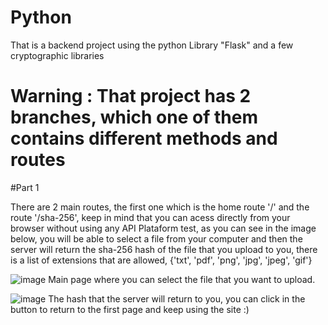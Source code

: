 # Python
That is a backend project using the python Library "Flask" and a few cryptographic libraries

# Warning : That project has 2 branches, which one of them contains different methods and routes

#Part 1

There are 2 main routes, the first one which is the home route '/' and the route '/sha-256', keep in mind that you can acess directly from your browser without using any API Plataform test, as you can see in the image below, you will be able to select a file from your computer and then the server will return the sha-256 hash of the file that you upload to you, there is a list of extensions that are allowed, {'txt', 'pdf', 'png', 'jpg', 'jpeg', 'gif'}

![image](https://user-images.githubusercontent.com/64712028/148701161-59309102-c47e-4eaa-b6c2-c1244d7d8422.png)
Main page where you can select the file that you want to upload.

![image](https://user-images.githubusercontent.com/64712028/148701178-6d9e2e27-2441-48d0-b75e-06795705d1c2.png)
The hash that the server will return to you, you can click in the button to return to the first page and keep using the site :)

